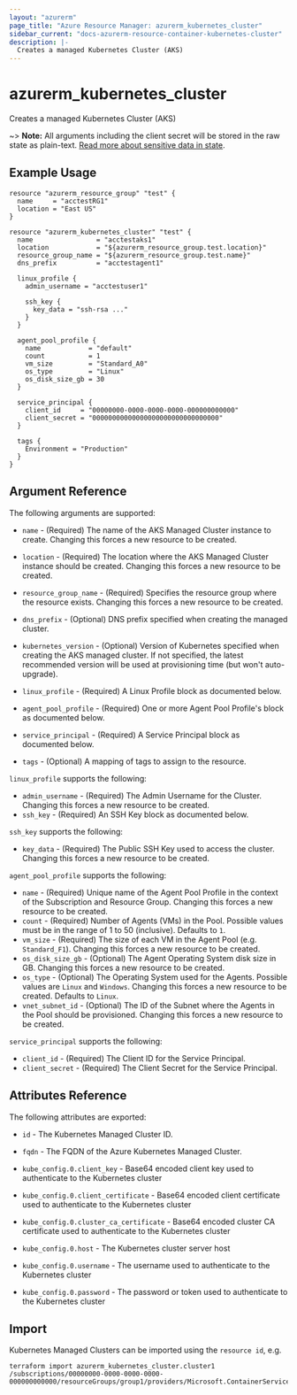 ```yaml
---
layout: "azurerm"
page_title: "Azure Resource Manager: azurerm_kubernetes_cluster"
sidebar_current: "docs-azurerm-resource-container-kubernetes-cluster"
description: |-
  Creates a managed Kubernetes Cluster (AKS)
---
```


# azurerm_kubernetes_cluster

Creates a managed Kubernetes Cluster (AKS)

~> **Note:** All arguments including the client secret will be stored in the raw state as plain-text.
[Read more about sensitive data in state](/docs/state/sensitive-data.html).


## Example Usage

```hcl
resource "azurerm_resource_group" "test" {
  name     = "acctestRG1"
  location = "East US"
}

resource "azurerm_kubernetes_cluster" "test" {
  name                = "acctestaks1"
  location            = "${azurerm_resource_group.test.location}"
  resource_group_name = "${azurerm_resource_group.test.name}"
  dns_prefix          = "acctestagent1"

  linux_profile {
    admin_username = "acctestuser1"

    ssh_key {
      key_data = "ssh-rsa ..."
    }
  }

  agent_pool_profile {
    name            = "default"
    count           = 1
    vm_size         = "Standard_A0"
    os_type         = "Linux"
    os_disk_size_gb = 30
  }

  service_principal {
    client_id     = "00000000-0000-0000-0000-000000000000"
    client_secret = "00000000000000000000000000000000"
  }

  tags {
    Environment = "Production"
  }
}
```

## Argument Reference

The following arguments are supported:

* `name` - (Required) The name of the AKS Managed Cluster instance to create. Changing this forces a new resource to be created.

* `location` - (Required) The location where the AKS Managed Cluster instance should be created. Changing this forces a new resource to be created.

* `resource_group_name` - (Required) Specifies the resource group where the resource exists. Changing this forces a new resource to be created.

* `dns_prefix` - (Optional) DNS prefix specified when creating the managed cluster.

* `kubernetes_version` - (Optional) Version of Kubernetes specified when creating the AKS managed cluster. If not specified, the latest recommended version will be used at provisioning time (but won't auto-upgrade).

* `linux_profile` - (Required) A Linux Profile block as documented below.

* `agent_pool_profile` - (Required) One or more Agent Pool Profile's block as documented below.

* `service_principal` - (Required) A Service Principal block as documented below.

* `tags` - (Optional) A mapping of tags to assign to the resource.

`linux_profile` supports the following:

* `admin_username` - (Required) The Admin Username for the Cluster. Changing this forces a new resource to be created.
* `ssh_key` - (Required) An SSH Key block as documented below.

`ssh_key` supports the following:

* `key_data` - (Required) The Public SSH Key used to access the cluster. Changing this forces a new resource to be created.

`agent_pool_profile` supports the following:

* `name` - (Required) Unique name of the Agent Pool Profile in the context of the Subscription and Resource Group. Changing this forces a new resource to be created.
* `count` - (Required) Number of Agents (VMs) in the Pool. Possible values must be in the range of 1 to 50 (inclusive). Defaults to `1`.
* `vm_size` - (Required) The size of each VM in the Agent Pool (e.g. `Standard_F1`). Changing this forces a new resource to be created.
* `os_disk_size_gb` - (Optional) The Agent Operating System disk size in GB. Changing this forces a new resource to be created.
* `os_type` - (Optional) The Operating System used for the Agents. Possible values are `Linux` and `Windows`.  Changing this forces a new resource to be created. Defaults to `Linux`.
* `vnet_subnet_id` - (Optional) The ID of the Subnet where the Agents in the Pool should be provisioned. Changing this forces a new resource to be created.

`service_principal` supports the following:

* `client_id` - (Required) The Client ID for the Service Principal.
* `client_secret` - (Required) The Client Secret for the Service Principal.

## Attributes Reference

The following attributes are exported:

* `id` - The Kubernetes Managed Cluster ID.

* `fqdn` - The FQDN of the Azure Kubernetes Managed Cluster.

* `kube_config.0.client_key` - Base64 encoded client key used to authenticate to the Kubernetes cluster

* `kube_config.0.client_certificate` - Base64 encoded client certificate used to authenticate to the Kubernetes cluster

* `kube_config.0.cluster_ca_certificate` - Base64 encoded cluster CA certificate used to authenticate to the Kubernetes cluster

* `kube_config.0.host` - The Kubernetes cluster server host

* `kube_config.0.username` - The username used to authenticate to the Kubernetes cluster

* `kube_config.0.password` - The password or token used to authenticate to the Kubernetes cluster

## Import

Kubernetes Managed Clusters can be imported using the `resource id`, e.g.

```shell
terraform import azurerm_kubernetes_cluster.cluster1 /subscriptions/00000000-0000-0000-0000-000000000000/resourceGroups/group1/providers/Microsoft.ContainerService/managedClusters/cluster1
```
